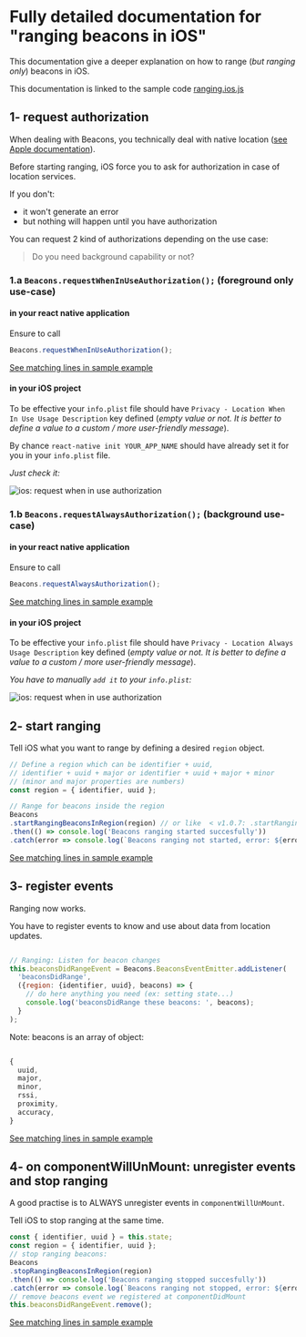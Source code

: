 # Fully detailed documentation for "ranging beacons in iOS"

This documentation give a deeper explanation on how to range (*but ranging only*) beacons in iOS.

This documentation is linked to the sample code [ranging.ios.js](./ranging.ios.js)

## 1- request authorization

When dealing with Beacons, you technically deal with native location ([see Apple documentation](https://developer.apple.com/reference/corelocation/cllocationmanager)).

Before starting ranging, iOS force you to ask for authorization in case of location services.

If you don't:
- it won't generate an error
- but nothing will happen until you have authorization


You can request 2 kind of authorizations depending on the use case:
> Do you need background capability or not?


### 1.a `Beacons.requestWhenInUseAuthorization();` (**foreground** only use-case)

#### in your react native application
Ensure to call

```javascript
Beacons.requestWhenInUseAuthorization();
```

[See matching lines in sample example](https://github.com/MacKentoch/react-native-beacons-manager-new/blob/master/examples/samples/ranging.ios.js#L35)

#### in your iOS project

To be effective your `info.plist` file should have `Privacy - Location When In Use Usage Description` key defined (*empty value or not. It is better to define a value to a custom / more user-friendly message*).

By chance `react-native init YOUR_APP_NAME` should have already set it for you in your `info.plist` file.

*Just check it:*

![ios: request when in use authorization](../../images/plistRequireWhenInUseAutorization.png)


### 1.b `Beacons.requestAlwaysAuthorization();` (**background use-case**)

#### in your react native application
Ensure to call

```javascript
Beacons.requestAlwaysAuthorization();
```

[See matching lines in sample example](https://github.com/MacKentoch/react-native-beacons-manager-new/blob/master/examples/samples/ranging.ios.js#L35)

#### in your iOS project

To be effective your `info.plist` file should have `Privacy - Location Always Usage Description` key defined (*empty value or not. It is better to define a value to a custom / more user-friendly message*).

*You have to manually `add it` to your `info.plist`:*

![ios: request when in use authorization](../../images/plistRequireAlwaysUseAutorization.png)

## 2- start ranging

Tell iOS what you want to range by defining a desired `region` object.


```javascript
// Define a region which can be identifier + uuid,
// identifier + uuid + major or identifier + uuid + major + minor
// (minor and major properties are numbers)
const region = { identifier, uuid };

// Range for beacons inside the region
Beacons
.startRangingBeaconsInRegion(region) // or like  < v1.0.7: .startRangingBeaconsInRegion(identifier, uuid)
.then(() => console.log('Beacons ranging started succesfully'))
.catch(error => console.log(`Beacons ranging not started, error: ${error}`));
```

[See matching lines in sample example](https://github.com/MacKentoch/react-native-beacons-manager-new/blob/master/examples/samples/ranging.ios.js#L41)

## 3- register events

Ranging now works.

You have to register events to know and use about data from location updates.

```javascript

// Ranging: Listen for beacon changes
this.beaconsDidRangeEvent = Beacons.BeaconsEventEmitter.addListener(
  'beaconsDidRange',
  ({region: {identifier, uuid}, beacons) => {
    // do here anything you need (ex: setting state...)
    console.log('beaconsDidRange these beacons: ', beacons);
  }
);
```

Note: beacons is an array of object:
```javascript

{
  uuid,
  major,
  minor,
  rssi,
  proximity,
  accuracy,
}
```

[See matching lines in sample example](https://github.com/MacKentoch/react-native-beacons-manager-new/blob/master/examples/samples/ranging.ios.js#L50)


## 4- on componentWillUnMount: unregister events and stop ranging

A good practise is to ALWAYS unregister events in `componentWillUnMount`.

Tell iOS to stop ranging at the same time.

```javascript
const { identifier, uuid } = this.state;
const region = { identifier, uuid };
// stop ranging beacons:
Beacons
.stopRangingBeaconsInRegion(region)
.then(() => console.log('Beacons ranging stopped succesfully'))
.catch(error => console.log(`Beacons ranging not stopped, error: ${error}`));
// remove beacons event we registered at componentDidMount
this.beaconsDidRangeEvent.remove();
```

[See matching lines in sample example](https://github.com/MacKentoch/react-native-beacons-manager-new/blob/master/examples/samples/ranging.ios.js#L61)
